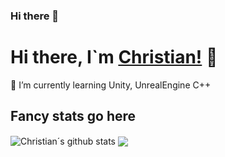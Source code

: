 ### Hi there 👋
# Hi there, I`m [Christian!](https://christian-stockinger.de/) 👋

🌱 I’m currently learning Unity, UnrealEngine C++

## Fancy stats go here

<img align="center" src="https://github-readme-stats.vercel.app/api?username=christian-stockinger&count_private=true&show_icons=true&theme=radical&include_all_commits=true" alt="Christian´s github stats" />  <img align="center" src="https://github-readme-stats.vercel.app/api/top-langs/?username=christian-stockinger&layout=compact&theme=radical" />

<!--
**christian-stockinger/christian-stockinger** is a ✨ _special_ ✨ repository because its `README.md` (this file) appears on your GitHub profile.

Here are some ideas to get you started:

- 🔭 I’m currently working on ...
- 🌱 I’m currently learning ...
- 👯 I’m looking to collaborate on ...
- 🤔 I’m looking for help with ...
- 💬 Ask me about ...
- 📫 How to reach me: ...
- 😄 Pronouns: ...
- ⚡ Fun fact: ...
-->
